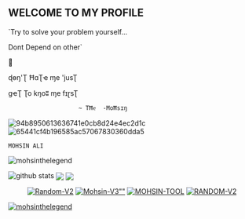## WELCOME TO MY PROFILE

`Try to solve your problem yourself...

Dont Depend on other`

 🤡

ɖɵŋ'Ʈ  ĦɑƮҽ  ɱe 'jusƮ 

gҽƮ Ʈo kŋoʬ ɱe fɪɽsƮ

                        ~ TĦҽ  -MoĦsɪŋ

![94b8950613636741e0cb8d24e4ec2d1c](https://user-images.githubusercontent.com/72184388/115982559-89883200-a5b5-11eb-8b23-10b9099f5d68.gif)
![65441cf4b196585ac57067830360dda5](https://user-images.githubusercontent.com/72184388/115982548-6f4e5400-a5b5-11eb-92de-748a1a1d7d80.gif)




`MOHSIN ALI`

<p align="left"> <img src="https://komarev.com/ghpvc/?username=mohsinthelegend&label=Profile%20views&color=0e75b6&style=flat" alt="mohsinthelegend" /> </p>

![github stats](https://github-readme-stats.vercel.app/api?username=MohsinTheLegend&show_icons=true&include_all_commits=true&theme=chartreuse-dark&cache_seconds=3200)
<img align="center" src="https://github-readme-stats.anuraghazra1.vercel.app/api/top-langs/?username=MohsinTheLegend&layout=compact&theme=chartreuse-dark" />
<img align="center" src="https://github-readme-stats.anuraghazra1.vercel.app/api/pin/?username=MohsinTheLegend&repo=Random-V2&theme=chartreuse-dark" />
<p align="center">
<a href="https://github.com/MohsinTheLegend&repo=Random-V2"><img title="Random-V2" src="https://github-readme-stats.vercel.app/api/pin/?username=MohsinTheLegend&repo=MOHSIN-TOOL&theme=vision-friendly-dark"></a>
<a href="https://github.com/MohsinTheLegend&repo=Mohsin-V3"><img title=Mohsin-V3"" src="https://github-readme-stats.vercel.app/api/pin/?username=MohsinTheLegend&repo=ALI-V2&theme=dark"></a>
<a href="https://github.com/MohsinTheLegend&repo=MOHSIN-TOOL"><img title="MOHSIN-TOOL" src="https://github-readme-stats.vercel.app/api/pin/?username=MohsinTheLegend&repo=Mohsin-V3&theme=vision-friendly-dark"></a>
<a href="https://github.com/MohsinTheLegend&repo=Random-V2"><img title="RANDOM-V2" src="https://github-readme-stats.vercel.app/api/pin/?username=MohsinTheLegend&repo=Without-Pak&theme=tokyonight"></a>
</p>
<p align="left"> <a href="https://github.com/ryo-ma/github-profile-trophy"><img src="https://github-profile-trophy.vercel.app/?username=mohsinthelegend" alt="mohsinthelegend" /></a> </p>
